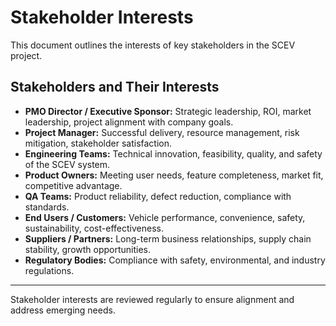 # Stakeholder Interests

This document outlines the interests of key stakeholders in the SCEV project.

## Stakeholders and Their Interests

- **PMO Director / Executive Sponsor:** Strategic leadership, ROI, market leadership, project alignment with company goals.
- **Project Manager:** Successful delivery, resource management, risk mitigation, stakeholder satisfaction.
- **Engineering Teams:** Technical innovation, feasibility, quality, and safety of the SCEV system.
- **Product Owners:** Meeting user needs, feature completeness, market fit, competitive advantage.
- **QA Teams:** Product reliability, defect reduction, compliance with standards.
- **End Users / Customers:** Vehicle performance, convenience, safety, sustainability, cost-effectiveness.
- **Suppliers / Partners:** Long-term business relationships, supply chain stability, growth opportunities.
- **Regulatory Bodies:** Compliance with safety, environmental, and industry regulations.

---

Stakeholder interests are reviewed regularly to ensure alignment and address emerging needs.

